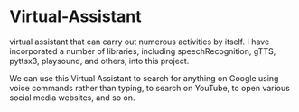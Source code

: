 # Virtual-Assistant
virtual assistant that can carry out numerous activities by itself. I have incorporated a number of libraries, including speechRecognition, gTTS, pyttsx3, playsound, and others, into this project.

We can use this Virtual Assistant to search for anything on Google using voice commands rather than typing, to search on YouTube, to open various social media websites, and so on.
